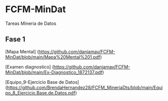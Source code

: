 # FCFM-MinDat
Tareas Mineria de Datos

## Fase  1

[Mapa  Mental] (https://github.com/danjamav/FCFM-MinDat/blob/main/Mapa%20Mental%201.pdf)

[Examen diagnostico] (https://github.com/danjamav/FCFM-MinDat/blob/main/Ex-Diagnostico_1872137.pdf)

[Equipo_9-Ejercicio Base de Datos]  (https://github.com/BrendaHernandez28/FCFM_MineriaDts/blob/main/Equipo_8_Ejercicio.Base.de.Datos.pdf)
